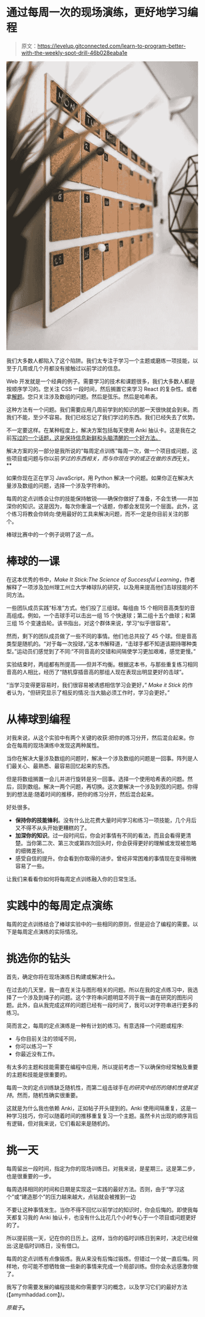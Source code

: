 # 通过每周一次的现场演练，更好地学习编程

> 原文：<https://levelup.gitconnected.com/learn-to-program-better-with-the-weekly-spot-drill-46b028eaba1e>

![](img/1823eedfdae24198d53ef5add954a16f.png)

我们大多数人都陷入了这个陷阱。我们太专注于学习一个主题或磨练一项技能，以至于几周或几个月都没有接触过以前学过的信息。

Web 开发就是一个经典的例子。需要学习的技术和课题很多，我们大多数人都是按顺序学习的。您关注 CSS 一段时间，然后搁置它来学习 React 的复杂性。或者拿[解题](https://www.freecodecamp.org/news/do-you-solve-programming-problems-or-complete-exercises-the-difference-matters/)。您只关注涉及数组的问题。然后是弦乐。然后是哈希表。

这种方法有一个问题。我们需要应用几周前学到的知识的那一天很快就会到来。而我们不能，至少不容易。我们已经忘记了我们学过的东西。我们已经失去了优势。

不一定要这样。在某种程度上，解决方案包括每天使用 Anki 抽认卡。这是我在之前[写过的一个话题，这是保持信息新鲜和头脑清醒的一个好方法。](https://amymhaddad.com/how-to-retain-the-programming-knowledge-you-have-gained)

解决方案的另一部分是我所说的“每周定点训练”每周一次，做一个项目或问题，这些项目或问题与你以前*学过的东西相关，而与你现在学的或正在做的东西*无关。**

如果你现在正在学习 JavaScript，用 Python 解决一个问题。如果你正在解决大量涉及数组的问题，选择一个涉及字符串的。

每周的定点训练会让你的技能保持敏锐——确保你做好了准备，不会生锈——并加深你的知识。这是因为，每次你重温一个话题，你都会发现另一个层面。此外，这个练习将教会你转向:使用最好的工具来解决问题，而不一定是你目前关注的那个。

棒球比赛中的一个例子说明了这一点。

# 棒球的一课

在这本优秀的书中，*Make It Stick:The Science of Successful Learning*，作者解释了一项涉及加州理工州立大学棒球队的研究，以及用来提高他们击球技能的不同方法。

一些团队成员实践“标准”方式。他们投了三组球。每组由 15 个相同音高类型的音高组成。例如，一个击球手可以击出一组 15 个快速球；第二组十五个曲球；和第三组 15 个变速齿轮。该书指出，对这个群体来说，学习“似乎很容易”。

然而，剩下的团队成员做了一些不同的事情。他们也总共投了 45 个球。但是音高类型是随机的。“对于每一次投球，”这本书解释道，“击球手都不知道该期待哪种类型。”运动员们感觉到了不同:“不同音高的交错和间隔使学习更加艰难，感觉更慢。”

实验结束时，两组都有所提高——但并不均衡。根据这本书，与那些重复练习相同音高的人相比，经历了“随机穿插音高的那组人现在表现出明显更好的击球”。

“当学习变得更容易时，我们很容易被诱惑相信学习会更好，” *Make it Stick* 的作者认为，“但研究显示了相反的情况:当大脑必须工作时，学习会更好。”

# 从棒球到编程

对我来说，从这个实验中有两个关键的收获:把你的练习分开，然后混合起来。你会在每周的现场演练中发现这两种属性。

当你在解决大量涉及数组的问题时，解决一个涉及数组的问题是一回事。阵列是人们最关心、最熟悉、最容易回忆起来的东西。

但是将数组搁置一会儿并进行旋转是另一回事。选择一个使用哈希表的问题。然后，回到数组。解决一两个问题，再切换。这次要解决一个涉及到弦的问题。你得到的想法是:随着时间的推移，把你的练习分开，然后混合起来。

好处很多。

*   **保持你的技能锋利**。没有什么比花费大量时间学习和练习一项技能，几个月后又不得不从头开始更糟糕的了。
*   **加深你的知识**。过一段时间后，你会对事情有不同的看法，而且会看得更清楚。当你第二次、第三次或第四次回头时，你会获得更好的理解或发现被忽略的细微差别。
*   感受自信的提升。你会看到你取得的进步。曾经非常困难的事情现在变得稍微容易了一些。

让我们来看看你如何将每周定点训练融入你的日常生活。

# 实践中的每周定点演练

每周的定点训练结合了棒球实验中的一些相同的原则，但是迎合了编程的需要。以下是每周定点演练的实际情况。

# 挑选你的钻头

首先，确定你将在现场演练日构建或解决什么。

在过去的几天里，我一直在关注与图形相关的问题。所以在我的定点练习中，我选择了一个涉及到绳子的问题。这个字符串问题明显不同于我一直在研究的图形问题。此外，自从我完成这样的问题已经有一段时间了，我可以对字符串进行更多的练习。

简而言之，每周的定点演练是一种有计划的练习。有意选择一个问题或程序:

*   与你目前关注的领域不同，
*   你可以练习一下
*   你最近没有工作。

有太多的主题和技能需要在编程中应用，所以提前考虑一下以确保你经常触及重要的主题和技能是很重要的。

每周一次的定点训练缺乏随机性，而第二组击球手在*的研究中经历的随机性使其坚持*。然而，随机性确实很重要。

这就是为什么我也依赖 Anki，正如帖子开头提到的。Anki 使用间隔重复，这是一种学习技巧，你可以随着时间的推移重复复习一个主题。虽然卡片出现的顺序背后有逻辑，但对我来说，它们看起来是随机的。

# 挑一天

每周留出一段时间，指定为你的现场训练日。对我来说，是星期三。这是第二步，也是很重要的一步。

每周选择相同的时间和日期是实现这一实践的最好方法。否则，由于“学习这个”或“建造那个”的压力越来越大，点钻就会被推到一边

不要让这种事情发生。当你不得不回忆以前学过的知识时，你会后悔的。即使我每天都复习我的 Anki 抽认卡，也没有什么比花几个小时专心于一个项目或问题更好的了。

所以提前挑一天，记在你的日历上。这样，当你的临时训练日到来时，决定已经做出:这是临时训练日，没有借口。

每周的定点训练有点像锻炼。我从来没有后悔过锻炼。但错过一个就一直后悔。同样地，你可能不想牺牲做一些新的事情来完成一个局部训练。但你会永远感激你做了。

我写了你需要发展的编程技能和你需要学习的概念，以及学习它们的最好方法(【amymhaddad.com】*)。*

*原载于*[](https://amymhaddad.com/learn-to-program-better-with-the-weekly-spot-drill)**。**